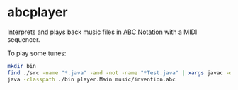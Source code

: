 abcplayer
=========

Interprets and plays back music files in [ABC Notation](https://en.wikipedia.org/wiki/ABC_notation) with a MIDI sequencer.

To play some tunes:

```bash
mkdir bin
find ./src -name "*.java" -and -not -name "*Test.java" | xargs javac -d ./bin
java -classpath ./bin player.Main music/invention.abc
```

